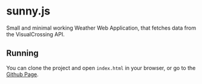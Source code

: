 # sunny.js

Small and minimal working Weather Web Application, that fetches data from the VisualCrossing API.

## Running

You can clone the project and open `index.html` in your browser, or go to the [Github Page](https://nerddude24.github.io/sunny.js).
